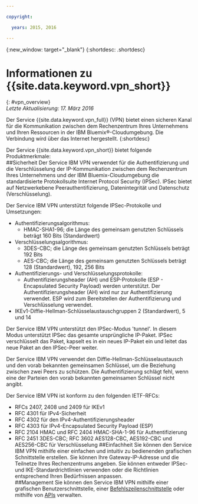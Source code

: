 ```yaml
---

copyright:

  years: 2015, 2016

---
```


{:new_window: target="_blank"}
{:shortdesc: .shortdesc}

# Informationen zu {{site.data.keyword.vpn_short}}
{: #vpn_overview}  
*Letzte Aktualisierung: 17. März 2016*

Der Service {{site.data.keyword.vpn_full}} (VPN) bietet einen sicheren Kanal für die Kommunikation zwischen dem Rechenzentrum Ihres Unternehmens und Ihren Ressourcen in der IBM Bluemix&reg;-Cloudumgebung. Die Verbindung wird über das Internet hergestellt.
{:shortdesc}

Der Service {{site.data.keyword.vpn_short}} bietet folgende Produktmerkmale:  
##Sicherheit 
Der Service IBM VPN verwendet für die Authentifizierung und die Verschlüsselung der IP-Kommunikation zwischen dem Rechenzentrum Ihres Unternehmens und der IBM Bluemix-Cloudumgebung die standardisierte Protokollsuite Internet Protocol Security (IPSec). IPSec bietet auf Netzwerkebene Peerauthentifizierung, Datenintegrität und Datenschutz (Verschlüsselung).

Der Service IBM VPN unterstützt folgende IPSec-Protokolle und Umsetzungen:

* Authentifizierungsalgorithmus:
	* HMAC-SHA1-96; die Länge des gemeinsam genutzten Schlüssels beträgt 160 Bits (Standardwert)  
* Verschlüsselungsalgorithmus:
	* 3DES-CBC; die Länge des gemeinsam genutzten Schlüssels beträgt 192 Bits
	* AES-CBC; die Länge des gemeinsam genutzten Schlüssels beträgt 128 (Standardwert), 192, 256 Bits
* Authentifizierungs- und Verschlüsselungsprotokolle:
	* Authentifizierungsheader (AH) und ESP-Protokolle (ESP - Encapsulated Security Payload) werden unterstützt. Der Authentifizierungsheader (AH) wird nur zur Authentifizierung verwendet. ESP wird zum Bereitstellen der Authentifizierung und Verschlüsselung verwendet.
* IKEv1-Diffie-Hellman-Schlüsselaustauschgruppen 2 (Standardwert), 5 und 14

Der Service IBM VPN unterstützt den IPSec-Modus 'tunnel'. In diesem Modus unterstützt IPSec das gesamte ursprüngliche IP-Paket. IPSec verschlüsselt das Paket, kapselt es in ein neues IP-Paket ein und leitet das neue Paket an den IPSec-Peer weiter. 

Der Service IBM VPN verwendet den Diffie-Hellman-Schlüsselaustausch und den vorab bekannten gemeinsamen Schlüssel, um die Beziehung zwischen zwei Peers zu schützen. Die Authentifizierung schlägt fehl, wenn eine der Parteien den vorab bekannten gemeinsamen Schlüssel nicht angibt. 
 
Der Service IBM VPN ist konform zu den folgenden IETF-RFCs:

* RFCs 2407, 2408 und 2409 für IKEv1
* RFC 4301 für IPv4-Sicherheit   
* RFC 4302 für den IPv4-Authentifizierungsheader  
* RFC 4303 für IPv4-Encapsulated Security Payload (ESP)  
* RFC 2104 HMAC und RFC 2404 HMAC-SHA-1-96 für Authentifizierung  
* RFC 2451 3DES-CBC; RFC 3602 AES128-CBC, AES192-CBC und AES256-CBC für Verschlüsselung
##Einfachheit
Sie können den Service IBM VPN mithilfe einer einfachen und intuitiv zu bedienenden grafischen Schnittstelle erstellen. Sie können Ihre Gateway-IP-Adresse und die Teilnetze Ihres Rechenzentrums angeben. Sie können entweder IPSec- und IKE-Standardrichtlinien verwenden oder die Richtlinien entsprechend Ihren Bedürfnissen anpassen.  
##Management
Sie können den Service IBM VPN mithilfe einer grafischen Benutzerschnittstelle, einer [Befehlszeilenschnittstelle](../../cli/plugins/vpn/index.html) oder mithilfe von [APIs](https://new-console.ng.bluemix.net/apidocs/101) verwalten.

